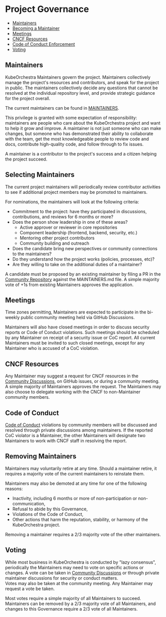 # Project Governance

- [Maintainers](#maintainers)
- [Becoming a Maintainer](#becoming-a-maintainer)
- [Meetings](#meetings)
- [CNCF Resources](#cncf-resources)
- [Code of Conduct Enforcement](#code-of-conduct)
- [Voting](#voting)

## Maintainers

KubeOrchestra Maintainers govern the project. Maintainers collectively manage the 
project's resources and contributors, and speak for the project in public. The
maintainers collectively decide any questions that cannot be resolved at the 
individual repository level, and provide strategic guidance for the project
overall.

The current maintainers can be found in [MAINTAINERS](https://github.com/KubeOrchestra/community/blob/main/MAINTAINERS.md).

This privilege is granted with some expectation of responsibility: maintainers
are people who care about the KubeOrchestra project and want to help it grow and
improve. A maintainer is not just someone who can make changes, but someone who
has demonstrated their ability to collaborate with the team, get the most
knowledgeable people to review code and docs, contribute high-quality code, and
follow through to fix issues.

A maintainer is a contributor to the project's success and a citizen helping
the project succeed.

## Selecting Maintainers

The current project maintainers will periodically review contributor activities
to see if additional project members may be promoted to maintainers.

For nominations, the maintainers will look at the following criteria:

* Commitment to the project: have they participated in discussions, 
  contributions, and reviews for 6 months or more?
* Does the person show leadership in one of these areas?
  * Active approver or reviewer in core repositories
  * Component leadership (frontend, backend, security, etc.)
  * Mentoring other project contributors
  * Community building and outreach
* Does the candidate bring new perspectives or community connections to the 
  maintainers?
* Do they understand how the project works (policies, processes, etc)?
* Are they willing to take on the additional duties of a maintainer?

A candidate must be proposed by an existing maintainer by filing a PR in the
[Community Repository](https://github.com/KubeOrchestra/community) against the MAINTAINERS.md file. 
A simple majority vote of +1s from existing Maintainers approves the application.

## Meetings

Time zones permitting, Maintainers are expected to participate in the bi-weekly public
community meeting held via GitHub Discussions.

Maintainers will also have closed meetings in order to discuss security reports
or Code of Conduct violations. Such meetings should be scheduled by any
Maintainer on receipt of a security issue or CoC report. All current Maintainers
must be invited to such closed meetings, except for any Maintainer who is
accused of a CoC violation.

## CNCF Resources

Any Maintainer may suggest a request for CNCF resources in the
[Community Discussions](https://github.com/KubeOrchestra/community/discussions), 
on GitHub issues, or during a community meeting. A simple majority of Maintainers 
approves the request. The Maintainers may also choose to delegate working with 
the CNCF to non-Maintainer community members.

## Code of Conduct

[Code of Conduct](https://github.com/KubeOrchestra/.github/blob/main/CODE_OF_CONDUCT.md)
violations by community members will be discussed and resolved through private
discussions among maintainers. If the reported CoC violator is a Maintainer, 
the other Maintainers will designate two Maintainers to work with CNCF staff 
in resolving the report.

## Removing Maintainers

Maintainers may voluntarily retire at any time. Should a maintainer retire, 
it requires a majority vote of the current maintainers to reinstate them.

Maintainers may also be demoted at any time for one of the following reasons:

* Inactivity, including 6 months or more of non-participation or non-communication,
* Refusal to abide by this Governance,
* Violations of the Code of Conduct,
* Other actions that harm the reputation, stability, or harmony of the KubeOrchestra
  project.

Removing a maintainer requires a 2/3 majority vote of the other maintainers.

## Voting

While most business in KubeOrchestra is conducted by "lazy consensus", periodically
the Maintainers may need to vote on specific actions or changes.
A vote can be taken in [Community Discussions](https://github.com/KubeOrchestra/community/discussions)
or through private maintainer discussions for security or conduct matters.  
Votes may also be taken at the community meeting. Any Maintainer may
request a vote be taken.

Most votes require a simple majority of all Maintainers to succeed. Maintainers
can be removed by a 2/3 majority vote of all Maintainers, and changes to this
Governance require a 2/3 vote of all Maintainers.